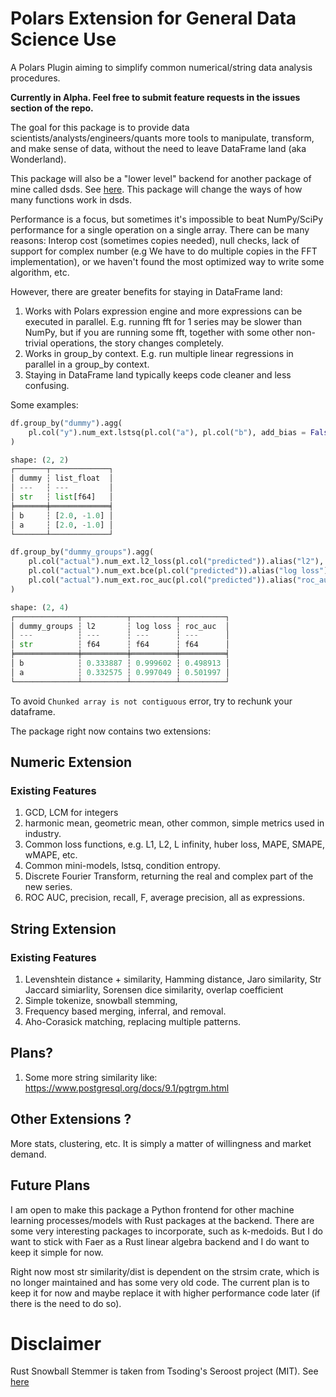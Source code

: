 # Polars Extension for General Data Science Use

A Polars Plugin aiming to simplify common numerical/string data analysis procedures. 

**Currently in Alpha. Feel free to submit feature requests in the issues section of the repo.**

The goal for this package is to provide data scientists/analysts/engineers/quants more tools to manipulate, transform, and make sense of data, without the need to leave DataFrame land (aka Wonderland).

This package will also be a "lower level" backend for another package of mine called dsds. See [here](https://github.com/abstractqqq/dsds). This package will change the ways of how many functions work in dsds.

Performance is a focus, but sometimes it's impossible to beat NumPy/SciPy performance for a single operation on a single array. There can be many reasons: Interop cost (sometimes copies needed), null checks, lack of support for complex number (e.g We have to do multiple copies in the FFT implementation), or we haven't found the most optimized way to write some algorithm, etc.

However, there are greater benefits for staying in DataFrame land:

1. Works with Polars expression engine and more expressions can be executed in parallel. E.g. running fft for 1 series may be slower than NumPy, but if you are running some fft, together with some other non-trivial operations, the story changes completely.
2. Works in group_by context. E.g. run multiple linear regressions in parallel in a group_by context.
3. Staying in DataFrame land typically keeps code cleaner and less confusing.

Some examples:

```Python 
df.group_by("dummy").agg(
    pl.col("y").num_ext.lstsq(pl.col("a"), pl.col("b"), add_bias = False).alias("list_float")
)

shape: (2, 2)
┌───────┬─────────────┐
│ dummy ┆ list_float  │
│ ---   ┆ ---         │
│ str   ┆ list[f64]   │
╞═══════╪═════════════╡
│ b     ┆ [2.0, -1.0] │
│ a     ┆ [2.0, -1.0] │
└───────┴─────────────┘

df.group_by("dummy_groups").agg(
    pl.col("actual").num_ext.l2_loss(pl.col("predicted")).alias("l2"),
    pl.col("actual").num_ext.bce(pl.col("predicted")).alias("log loss"),
    pl.col("actual").num_ext.roc_auc(pl.col("predicted")).alias("roc_auc")
)

shape: (2, 4)
┌──────────────┬──────────┬──────────┬──────────┐
│ dummy_groups ┆ l2       ┆ log loss ┆ roc_auc  │
│ ---          ┆ ---      ┆ ---      ┆ ---      │
│ str          ┆ f64      ┆ f64      ┆ f64      │
╞══════════════╪══════════╪══════════╪══════════╡
│ b            ┆ 0.333887 ┆ 0.999602 ┆ 0.498913 │
│ a            ┆ 0.332575 ┆ 0.997049 ┆ 0.501997 │
└──────────────┴──────────┴──────────┴──────────┘
```

To avoid `Chunked array is not contiguous` error, try to rechunk your dataframe.

The package right now contains two extensions:

## Numeric Extension

### Existing Features

1. GCD, LCM for integers
2. harmonic mean, geometric mean, other common, simple metrics used in industry.
3. Common loss functions, e.g. L1, L2, L infinity, huber loss, MAPE, SMAPE, wMAPE, etc.
4. Common mini-models, lstsq, condition entropy. 
5. Discrete Fourier Transform, returning the real and complex part of the new series.
6. ROC AUC, precision, recall, F, average precision, all as expressions.


## String Extension

### Existing Features

1. Levenshtein distance + similarity, Hamming distance, Jaro similarity, Str Jaccard simiarlity, Sorensen dice similarity, overlap coefficient
2. Simple tokenize, snowball stemming,
3. Frequency based merging, inferral, and removal.
4. Aho-Corasick matching, replacing multiple patterns.

## Plans?

1. Some more string similarity like: https://www.postgresql.org/docs/9.1/pgtrgm.html

## Other Extensions ?

More stats, clustering, etc. It is simply a matter of willingness and market demand.

## Future Plans

I am open to make this package a Python frontend for other machine learning processes/models with Rust packages at the backend. There are some very interesting packages to incorporate, such as k-medoids. But I do want to stick with Faer as a Rust linear algebra backend and I do want to keep it simple for now.

Right now most str similarity/dist is dependent on the strsim crate, which is no longer maintained and has some very old code. The current plan is to keep it for now and maybe replace it with higher performance code later (if there is the need to do so). 

# Disclaimer

Rust Snowball Stemmer is taken from Tsoding's Seroost project (MIT). See [here](https://github.com/tsoding/seroost)